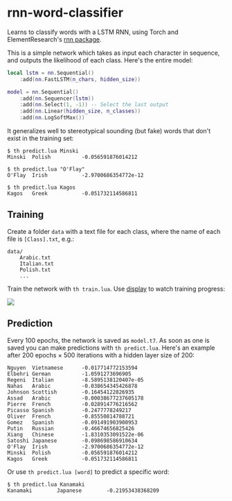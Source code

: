 # rnn-word-classifier

Learns to classify words with a LSTM RNN, using Torch and ElementResearch's [rnn package](https://github.com/Element-Research/rnn).

This is a simple network which takes as input each character in sequence, and outputs the likelihood of each class. Here's the entire model:

```lua
local lstm = nn.Sequential()
    :add(nn.FastLSTM(n_chars, hidden_size))

model = nn.Sequential()
    :add(nn.Sequencer(lstm))
    :add(nn.Select(1, -1)) -- Select the last output
    :add(nn.Linear(hidden_size, n_classes))
    :add(nn.LogSoftMax())
```

It generalizes well to stereotypical sounding (but fake) words that don't exist in the training set:

```
$ th predict.lua Minski
Minski  Polish          -0.056591876014212

$ th predict.lua "O'Flay"
O'Flay  Irish           -2.9700686354772e-12

$ th predict.lua Kagos
Kagos   Greek           -0.051732114586811
```

## Training

Create a folder `data` with a text file for each class, where the name of each file is `[Class].txt`, e.g.:

```
data/
    Arabic.txt
    Italian.txt
    Polish.txt
    ...
```

Train the network with `th train.lua`. Use [display](https://github.com/szym/display) to watch training progress:

![](https://i.imgur.com/9K00huH.png)

## Prediction

Every 100 epochs, the network is saved as `model.t7`. As soon as one is saved you can make predictions with `th predict.lua`. Here's an example after 200 epochs &times; 500 iterations with a hidden layer size of 200:

```
Nguyen  Vietnamese      -0.017714772153594
Elbehri German          -1.0591273696905
Regeni  Italian         -8.5895138120407e-05
Nahas   Arabic          -0.038654345426878
Johnson Scottish        -0.16454122826935
Assad   Arabic          -0.00038677237605178
Pierre  French          -0.028914776216562
Picasso Spanish         -0.2477778249217
Oliver  French          -0.85550814788721
Gomez   Spanish         -0.091491903900953
Putin   Russian         -0.46674656825426
Xiang   Chinese         -1.8310353091522e-06
Satoshi Japanese        -0.098698586910634
O'Flay  Irish           -2.9700686354772e-12
Minski  Polish          -0.056591876014212
Kagos   Greek           -0.051732114586811
```

Or use `th predict.lua [word]` to predict a specific word:

```
$ th predict.lua Kanamaki
Kanamaki        Japanese        -0.21953438368209
```

